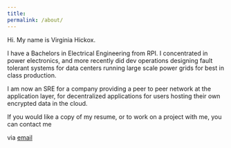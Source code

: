 ```yaml
---
title:
permalink: /about/
---
```


Hi. My name is Virginia Hickox. 

I have a Bachelors in Electrical Engineering from RPI. I concentrated in power electronics, and more recently did dev operations designing fault tolerant systems for data centers running large scale power grids for best in class production.    

I am now an SRE for a company providing a peer to peer network at the application layer, for decentralized applications for users hosting their own encrypted data in the cloud. 

If you would like a copy of my resume, or to work on a project with me, you can contact me

via [email](mailto:virginiahickox@protonmail.com)  
